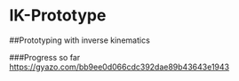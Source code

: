 # IK-Prototype
##Prototyping with inverse kinematics
 
###Progress so far
https://gyazo.com/bb9ee0d066cdc392dae89b43643e1943
